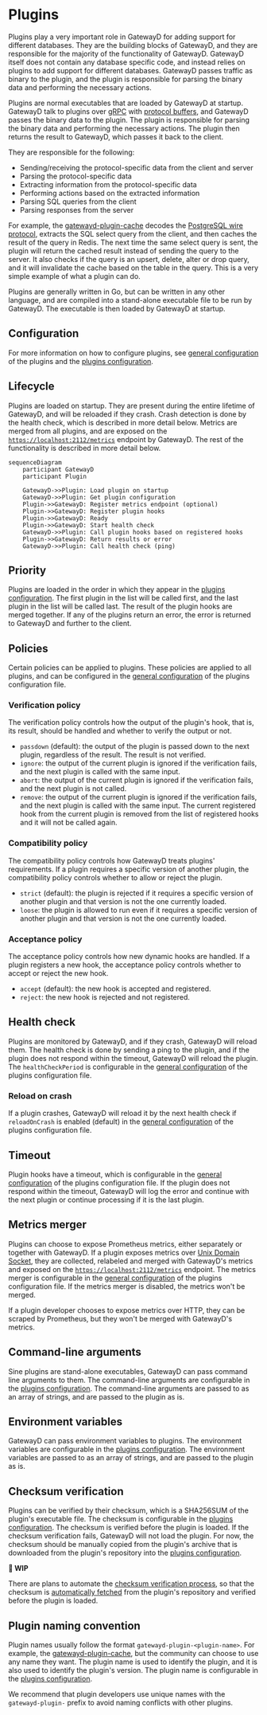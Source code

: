 # Plugins

Plugins play a very important role in GatewayD for adding support for different databases. They are the building blocks of GatewayD, and they are responsible for the majority of the functionality of GatewayD. GatewayD itself does not contain any database specific code, and instead relies on plugins to add support for different databases. GatewayD passes traffic as binary to the plugin, and the plugin is responsible for parsing the binary data and performing the necessary actions.

Plugins are normal executables that are loaded by GatewayD at startup. GatewayD talk to plugins over [gRPC](https://grpc.io/) with [protocol buffers](https://protobuf.dev/), and GatewayD passes the binary data to the plugin. The plugin is responsible for parsing the binary data and performing the necessary actions. The plugin then returns the result to GatewayD, which passes it back to the client.

They are responsible for the following:

- Sending/receiving the protocol-specific data from the client and server
- Parsing the protocol-specific data
- Extracting information from the protocol-specific data
- Performing actions based on the extracted information
- Parsing SQL queries from the client
- Parsing responses from the server

For example, the [gatewayd-plugin-cache](https://github.com/gatewayd-io/gatewayd-plugin-cache) decodes the [PostgreSQL wire protocol](../07-miscellaneous/glossary.md#postgresql-wire-protocol), extracts the SQL select query from the client, and then caches the result of the query in Redis. The next time the same select query is sent, the plugin will return the cached result instead of sending the query to the server. It also checks if the query is an upsert, delete, alter or drop query, and it will invalidate the cache based on the table in the query. This is a very simple example of what a plugin can do.

Plugins are generally written in Go, but can be written in any other language, and are compiled into a stand-alone executable file to be run by GatewayD. The executable is then loaded by GatewayD at startup.

## Configuration

For more information on how to configure plugins, see [general configuration](../02-using-gatewayd/01-configuration/02-plugins-configuration/01-general-configurations.md) of the plugins and the [plugins configuration](../02-using-gatewayd/01-configuration/02-plugins-configuration/02-plugins-configuration.md).

## Lifecycle

Plugins are loaded on startup. They are present during the entire lifetime of GatewayD, and will be reloaded if they crash. Crash detection is done by the health check, which is described in more detail below. Metrics are merged from all plugins, and are exposed on the [`https://localhost:2112/metrics`](`https://localhost:2112/metrics`) endpoint by GatewayD. The rest of the functionality is described in more detail below.

```mermaid
sequenceDiagram
    participant GatewayD
    participant Plugin

    GatewayD->>Plugin: Load plugin on startup
    GatewayD->>Plugin: Get plugin configuration
    Plugin->>GatewayD: Register metrics endpoint (optional)
    Plugin->>GatewayD: Register plugin hooks
    Plugin->>GatewayD: Ready
    Plugin->>GatewayD: Start health check
    GatewayD->>Plugin: Call plugin hooks based on registered hooks
    Plugin->>GatewayD: Return results or error
    GatewayD->>Plugin: Call health check (ping)
```

## Priority

Plugins are loaded in the order in which they appear in the [plugins configuration](../02-using-gatewayd/01-configuration/02-plugins-configuration/02-plugins-configuration.md). The first plugin in the list will be called first, and the last plugin in the list will be called last. The result of the plugin hooks are merged together. If any of the plugins return an error, the error is returned to GatewayD and further to the client.

## Policies

Certain policies can be applied to plugins. These policies are applied to all plugins, and can be configured in the [general configuration](../02-using-gatewayd/01-configuration/02-plugins-configuration/01-general-configurations.md) of the plugins configuration file.

### Verification policy

The verification policy controls how the output of the plugin's hook, that is, its result, should be handled and whether to verify the output or not.

- `passdown` (default): the output of the plugin is passed down to the next plugin, regardless of the result. The result is not verified.
- `ignore`: the output of the current plugin is ignored if the verification fails, and the next plugin is called with the same input.
- `abort`: the output of the current plugin is ignored if the verification fails, and the next plugin is not called.
- `remove`: the output of the current plugin is ignored if the verification fails, and the next plugin is called with the same input. The current registered hook from the current plugin is removed from the list of registered hooks and it will not be called again.

### Compatibility policy

The compatibility policy controls how GatewayD treats plugins' requirements. If a plugin requires a specific version of another plugin, the compatibility policy controls whether to allow or reject the plugin.

- `strict` (default): the plugin is rejected if it requires a specific version of another plugin and that version is not the one currently loaded.
- `loose`: the plugin is allowed to run even if it requires a specific version of another plugin and that version is not the one currently loaded.

### Acceptance policy

The acceptance policy controls how new dynamic hooks are handled. If a plugin registers a new hook, the acceptance policy controls whether to accept or reject the new hook.

- `accept` (default): the new hook is accepted and registered.
- `reject`: the new hook is rejected and not registered.

## Health check

Plugins are monitored by GatewayD, and if they crash, GatewayD will reload them. The health check is done by sending a ping to the plugin, and if the plugin does not respond within the timeout, GatewayD will reload the plugin. The `healthCheckPeriod` is configurable in the [general configuration](../02-using-gatewayd/01-configuration/02-plugins-configuration/01-general-configurations.md) of the plugins configuration file.

### Reload on crash

If a plugin crashes, GatewayD will reload it by the next health check if `reloadOnCrash` is enabled (default) in the [general configuration](../02-using-gatewayd/01-configuration/02-plugins-configuration/01-general-configurations.md) of the plugins configuration file.

## Timeout

Plugin hooks have a timeout, which is configurable in the [general configuration](../02-using-gatewayd/01-configuration/02-plugins-configuration/01-general-configurations.md) of the plugins configuration file. If the plugin does not respond within the timeout, GatewayD will log the error and continue with the next plugin or continue processing if it is the last plugin.

## Metrics merger

Plugins can choose to expose Prometheus metrics, either separately or together with GatewayD. If a plugin exposes metrics over [Unix Domain Socket](https://en.wikipedia.org/wiki/Unix_domain_socket), they are collected, relabeled and merged with GatewayD's metrics and exposed on the [`https://localhost:2112/metrics`](`https://localhost:2112/metrics`) endpoint. The metrics merger is configurable in the [general configuration](../02-using-gatewayd/01-configuration/02-plugins-configuration/01-general-configurations.md) of the plugins configuration file. If the metrics merger is disabled, the metrics won't be merged.

If a plugin developer chooses to expose metrics over HTTP, they can be scraped by Prometheus, but they won't be merged with GatewayD's metrics.

## Command-line arguments

Sine plugins are stand-alone executables, GatewayD can pass command line arguments to them. The command-line arguments are configurable in the [plugins configuration](../02-using-gatewayd/01-configuration/02-plugins-configuration/02-plugins-configuration.md). The command-line arguments are passed to as an array of strings, and are passed to the plugin as is.<!-- Plugin developers can choose to parse the command-line arguments or not using the [flag package](https://golang.org/pkg/flag/).-->

## Environment variables

GatewayD can pass environment variables to plugins. The environment variables are configurable in the [plugins configuration](../02-using-gatewayd/01-configuration/02-plugins-configuration/02-plugins-configuration.md). The environment variables are passed to as an array of strings, and are passed to the plugin as is.<!-- Plugin developers can choose to parse the environment variables or not using the [os package](https://golang.org/pkg/os/).-->

## Checksum verification

Plugins can be verified by their checksum, which is a SHA256SUM of the plugin's executable file. The checksum is configurable in the [plugins configuration](../02-using-gatewayd/01-configuration/02-plugins-configuration/02-plugins-configuration.md). The checksum is verified before the plugin is loaded. If the checksum verification fails, GatewayD will not load the plugin. For now, the checksum should be manually copied from the plugin's archive that is downloaded from the plugin's repository into the [plugins configuration](../02-using-gatewayd/01-configuration/02-plugins-configuration/02-plugins-configuration.md).

**🚧 WIP**

There are plans to automate the [checksum verification process](https://github.com/gatewayd-io/gatewayd/issues/78), so that the checksum is [automatically fetched](https://github.com/gatewayd-io/gatewayd/issues/122) from the plugin's repository and verified before the plugin is loaded.

## Plugin naming convention

Plugin names usually follow the format `gatewayd-plugin-<plugin-name>`. For example, the [gatewayd-plugin-cache](https://github.com/gatewayd-io/gatewayd-plugin-cache), but the community can choose to use any name they want. The plugin name is used to identify the plugin, and it is also used to identify the plugin's version. The plugin name is configurable in the [plugins configuration](../02-using-gatewayd/01-configuration/02-plugins-configuration/02-plugins-configuration.md).

We recommend that plugin developers use unique names with the `gatewayd-plugin-` prefix to avoid naming conflicts with other plugins.

